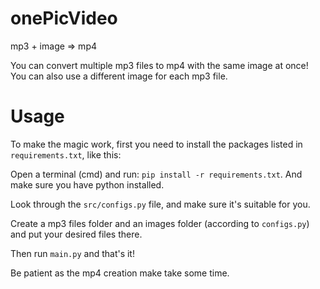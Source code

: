 # onePicVideo
mp3 + image => mp4

You can convert multiple mp3 files to mp4 with the same image at once!
You can also use a different image for each mp3 file.

# Usage
To make the magic work, first you need to install the packages listed in `requirements.txt`, like this:

Open a terminal (cmd) and run: `pip install -r requirements.txt`.
And make sure you have python installed.

Look through the `src/configs.py` file, and make sure it's suitable for you.

Create a mp3 files folder and an images folder (according to `configs.py`) and put your desired files there.

Then run `main.py` and that's it!

Be patient as the mp4 creation make take some time.

